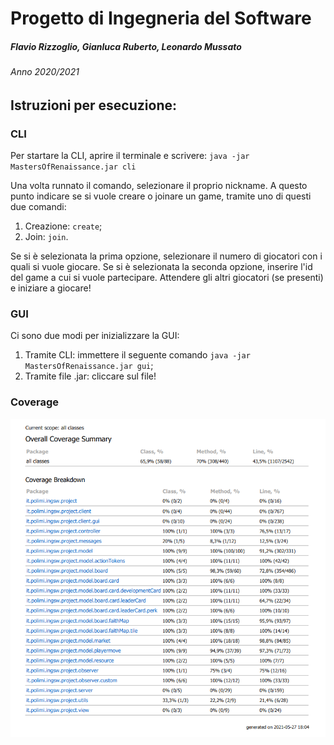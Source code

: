 # Progetto di Ingegneria del Software
##### Flavio Rizzoglio, Gianluca Ruberto, Leonardo Mussato
###### Anno 2020/2021

## Istruzioni per esecuzione:
### CLI
Per startare la CLI, aprire il terminale e scrivere:
`java -jar MastersOfRenaissance.jar cli`

Una volta runnato il comando, selezionare il proprio nickname. A questo punto indicare se si vuole creare o joinare un game, tramite uno di questi due comandi:
1. Creazione: `create`;
2. Join: `join`.

Se si è selezionata la prima opzione, selezionare il numero di giocatori con i quali si vuole giocare. Se si è selezionata la seconda opzione, inserire l'id del game a cui si vuole partecipare. 
Attendere gli altri giocatori (se presenti) e iniziare a giocare!

### GUI
Ci sono due modi per inizializzare la GUI:
1. Tramite CLI: immettere il seguente comando `java -jar MastersOfRenaissance.jar gui`;
2. Tramite file .jar: cliccare sul file!

### Coverage
![alt text](https://github.com/mightyflavieee/ing-sw-2021-rizzoglio-ruberto-mussato/blob/master/deliverables/coverage.PNG)
